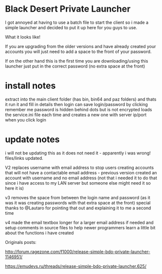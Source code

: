 # Black Desert Private Launcher
I got annoyed at having to use a batch file to start the client so i made a simple launcher and decided to put it up here for you guys to use.

What it looks like!

If you are upgrading from the older versions and have already created your accounts you will just need to add a space to the front of your password.

If on the other hand this is the first time you are downloading/using this launcher just put in the correct password (no extra space at the front)

# install notes
extract into the main client folder (has bin, bin64 and paz folders)
and thats it run it and fill in details then login
can save login/password by clicking remember me
password is hidden behind dots but is not encrypted
loads the service.ini file each time and creates a new one with server ip/port when you click login

# update notes
i will not be updating this as it does not need it - apparently i was wrong! files/links updated.

V2 replaces username with email address to stop users creating accounts that will not have a contactable email address - previous version created an account with username and no email address (not that i needed it to do that since i have access to my LAN server but someone else might need it so here it is)

v3 removes the space from between the login name and password (as it was it was creating passwords with that extra space at the front) special thanks to @Lautaro for pointing that out and explaining it to me a second time 

v4 made the email textbox longer for a larger email address if needed and setup comments in source files to help newer programmers learn a little bit about the functions i have created

Originals posts:

http://forum.ragezone.com/f1000/release-simple-bdo-private-launcher-1146951/

https://emudevs.ru/threads/release-simple-bdo-private-launcher.625/
